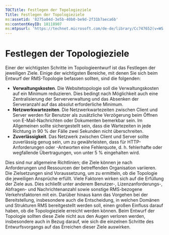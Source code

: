 ```yaml
---
TOCTitle: Festlegen der Topologieziele
Title: Festlegen der Topologieziele
ms:assetid: '8275a04d-3e5b-40b0-be9d-2f31b7aeca6b'
ms:contentKeyID: 18118907
ms:mtpsurl: 'https://technet.microsoft.com/de-de/library/Cc747652(v=WS.10)'
---
```


Festlegen der Topologieziele
============================

Einer der wichtigsten Schritte im Topologieentwurf ist das Festlegen der jeweiligen Ziele. Einige der wichtigsten Bereiche, mit denen Sie sich beim Entwurf der RMS-Topologie befassen sollten, sind die folgenden:

-   **Verwaltungskosten**. Die Websitetopologie soll die Verwaltungskosten auf ein Minimum reduzieren. Dies bedingt nach Möglichkeit auch eine Zentralisierung der Serververwaltung und das Absenken der Serveranzahl auf das absolut erforderliche Minimum.
-   **Netzwerkwartezeiten**. Die Netzwerkwartezeiten zwischen Client und Server werden für Benutzer als zusätzliche Verzögerung beim Öffnen von E-Mail-Nachrichten oder Dokumenten bemerkbar sein. Im Allgemeinen sollte sichergestellt sein, dass die Wartezeiten in jede Richtung in 90 % der Fälle zwei Sekunden nicht überschreiten.
-   **Zuverlässigkeit**. Das Netzwerk zwischen Client und Server sollte zuverlässig genug sein, um zu gewährleisten, dass für HTTP-Anforderungen oder -Antworten eine Fehlerquote, d. h. fehlerhafte oder wegfallende Übertragungen, von unter 5 % eingehalten wird.

Dies sind nur allgemeine Richtlinien; die Ziele können je nach Anforderungen und Ressourcen der betreffenden Organisation variieren. Die Zielsetzungen sind Voraussetzung, um zu ermitteln, ob die Topologie die jeweiligen Ansprüche erfüllt. Viele Faktoren wirken sich auf die Erfüllung der Ziele aus. Dies schließt unter anderem Benutzer-, Lizenzanforderungs-, Abfragen- und Nachrichtenanzahl sowie sonstige RMS-bezogene Verkehrsfaktoren mit ein. Darüber hinaus kann das Vorgehen bei der Bereitstellung, insbesondere auch die Entscheidung, in welchen Domänen und Strukturen RMS bereitgestellt werden soll, einen großen Einfluss darauf haben, ob die Topologieziele erreicht werden können. Beim Entwurf der Topologie sollten diese Ziele nicht aus den Augen verloren werden, insbesondere auch in Bezug darauf, wie sich die einzelnen Schritte des Entwurfsvorgangs auf das Erreichen dieser Ziele auswirken.
